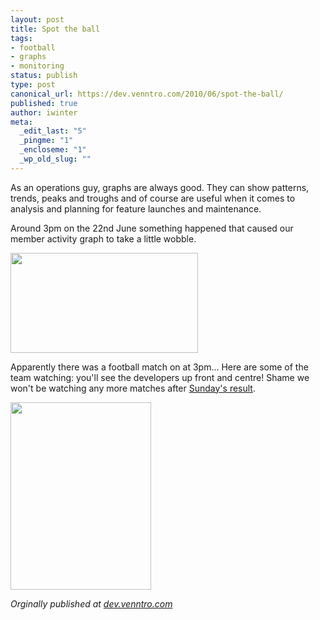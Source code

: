 ```yaml
---
layout: post
title: Spot the ball
tags:
- football
- graphs
- monitoring
status: publish
type: post
canonical_url: https://dev.venntro.com/2010/06/spot-the-ball/
published: true
author: iwinter
meta:
  _edit_last: "5"
  _pingme: "1"
  _encloseme: "1"
  _wp_old_slug: ""
---
```


<p>As an operations guy, graphs are always good. They can show patterns, trends, peaks and troughs and of course are useful when it comes to analysis and planning for feature launches and maintenance.</p>

<p>Around 3pm on the 22nd June something happened that caused our member activity graph to take a little wobble.</p>

<a href="/images/uploads/2010/06/spottheball.png"><img class="alignnone" title="spottheball" src="/images/uploads/2010/06/spottheball.png" alt="" width="300" height="160" /></a>

<p>Apparently there was a football match on at 3pm... Here are some of the team watching: you'll see the developers up front and centre! Shame we won't be watching any more matches after <a href="http://news.bbc.co.uk/sport1/hi/football/world_cup_2010/matches/match_51">Sunday's result</a>.</p>

<a href="/images/uploads/2010/06/spottheball_2.jpg"><img class="alignnone" title="spottheball_2" src="/images/uploads/2010/06/spottheball_2.jpg" alt="" width="225" height="300" /></a>

<em>Orginally published at <a href="{{ page.original }}">dev.venntro.com</a></em>
